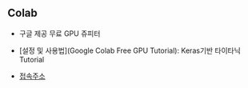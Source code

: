 ## Colab

- 구글 제공 무료 GPU 쥬피터 

- [설정 및 사용법](Google Colab Free GPU Tutorial): Keras기반 타이타닉 Tutorial 

- [접속주소](https://colab.research.google.com)